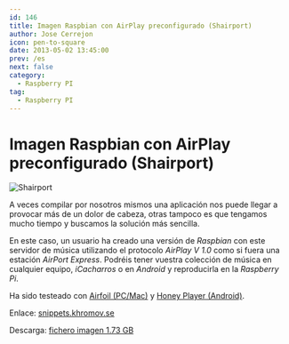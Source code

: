 ```yaml
---
id: 146
title: Imagen Raspbian con AirPlay preconfigurado (Shairport)
author: Jose Cerrejon
icon: pen-to-square
date: 2013-05-02 13:45:00
prev: /es
next: false
category:
  - Raspberry PI
tag:
  - Raspberry PI
---
```


# Imagen Raspbian con AirPlay preconfigurado (Shairport)

![Shairport](/images/shairport.jpg)

A veces compilar por nosotros mismos una aplicación nos puede llegar a provocar más de un dolor de cabeza, otras tampoco es que tengamos mucho tiempo y buscamos la solución más sencilla.

En este caso, un usuario ha creado una versión de *Raspbian* con este servidor de música utilizando el protocolo *AirPlay V 1.0* como si fuera una estación *AirPort Express*. Podréis tener vuestra colección de música en cualquier equipo, *iCacharros* o en *Android* y reproducirla en la *Raspberry Pi*.

Ha sido testeado con  [Airfoil (PC/Mac)](http://rogueamoeba.com/airfoil/) y [Honey Player (Android)](https://play.google.com/store/apps/details?id=de.rah.airstream&feature=search_result).

Enlace: [snippets.khromov.se](http://snippets.khromov.se/preconfigured-airplay-speaker-shairport-downloadable-raspberry-pi-image/)

Descarga: [fichero imagen 1.73 GB](http://snippets.khromov.se/files/shairport-configured-latest.tar.gz)